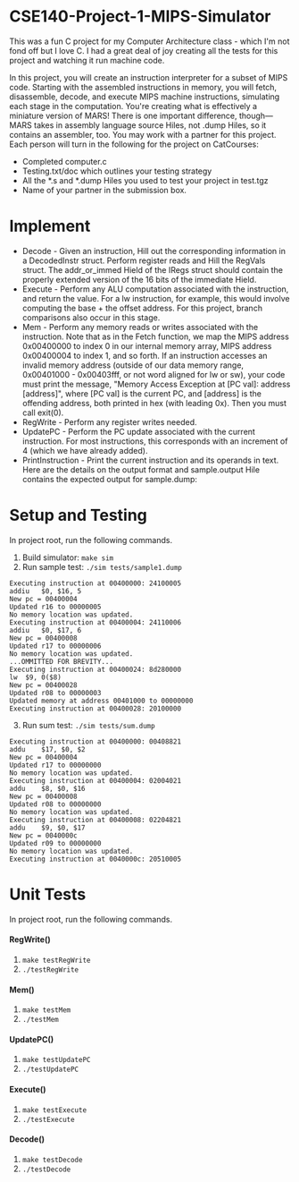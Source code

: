 # CSE140-Project-1-MIPS-Simulator
This was a fun C project for my Computer Architecture class - which I'm not fond off but I love C. I had a great deal of joy creating all the tests for this project and watching it run machine code.

In this project, you will create an instruction interpreter for a subset of MIPS code. Starting with the assembled instructions in memory, you will fetch, disassemble, decode, and execute MIPS machine instructions, simulating each stage in the computation. You're creating what is effectively a miniature version of MARS! There is one important difference, though—MARS takes in assembly language source Hiles, not .dump Hiles, so it contains an assembler, too.
You may work with a partner for this project. Each person will turn in the following for the project on CatCourses:
- Completed computer.c
- Testing.txt/doc which outlines your testing strategy
- All the *.s and *.dump Hiles you used to test your project in test.tgz
- Name of your partner in the submission box.


# Implement
- Decode - Given an instruction, Hill out the corresponding information in a DecodedInstr struct. Perform register reads and Hill the RegVals struct. The addr_or_immed Hield of the IRegs struct should contain the properly extended version of the 16 bits of the immediate Hield.
- Execute - Perform any ALU computation associated with the instruction, and return the value. For a lw instruction, for example, this would involve computing the base + the offset address. For this project, branch comparisons also occur in this stage.
- Mem - Perform any memory reads or writes associated with the instruction. Note that as in the Fetch function, we map the MIPS address 0x00400000 to index 0 in our internal memory array, MIPS address 0x00400004 to index 1, and so forth. If an instruction accesses an invalid memory address (outside of our data memory range, 0x00401000 - 0x00403fff, or not word aligned for lw or sw), your code must print the message, "Memory Access Exception at [PC val]: address [address]", where [PC val] is the current PC, and [address] is the offending address, both printed in hex (with leading 0x). Then you must call exit(0).
- RegWrite - Perform any register writes needed.
- UpdatePC - Perform the PC update associated with the current instruction. For most instructions, this corresponds with an increment of 4 (which we have already added).
- PrintInstruction - Print the current instruction and its operands in text. Here are the details on the output format and sample.output Hile contains the expected output for sample.dump:


# Setup and Testing
In project root, run the following commands.
1) Build simulator: `make sim`
2) Run sample test: `./sim tests/sample1.dump`
```
Executing instruction at 00400000: 24100005
addiu	$0, $16, 5
New pc = 00400004
Updated r16 to 00000005
No memory location was updated.
Executing instruction at 00400004: 24110006
addiu	$0, $17, 6
New pc = 00400008
Updated r17 to 00000006
No memory location was updated.
...OMMITTED FOR BREVITY...
Executing instruction at 00400024: 8d280000
lw	$9, 0($8)
New pc = 00400028
Updated r08 to 00000003
Updated memory at address 00401000 to 00000000
Executing instruction at 00400028: 20100000
```
3) Run sum test: `./sim tests/sum.dump`
```
Executing instruction at 00400000: 00408821
addu	$17, $0, $2
New pc = 00400004
Updated r17 to 00000000
No memory location was updated.
Executing instruction at 00400004: 02004021
addu	$8, $0, $16
New pc = 00400008
Updated r08 to 00000000
No memory location was updated.
Executing instruction at 00400008: 02204821
addu	$9, $0, $17
New pc = 0040000c
Updated r09 to 00000000
No memory location was updated.
Executing instruction at 0040000c: 20510005
```


# Unit Tests
In project root, run the following commands.
#### RegWrite()
1) `make testRegWrite`
2) `./testRegWrite`
#### Mem()
1) `make testMem`
2) `./testMem`
#### UpdatePC()
1) `make testUpdatePC`
2) `./testUpdatePC`
#### Execute()
1) `make testExecute`
2) `./testExecute`
#### Decode()
1) `make testDecode`
2) `./testDecode`


